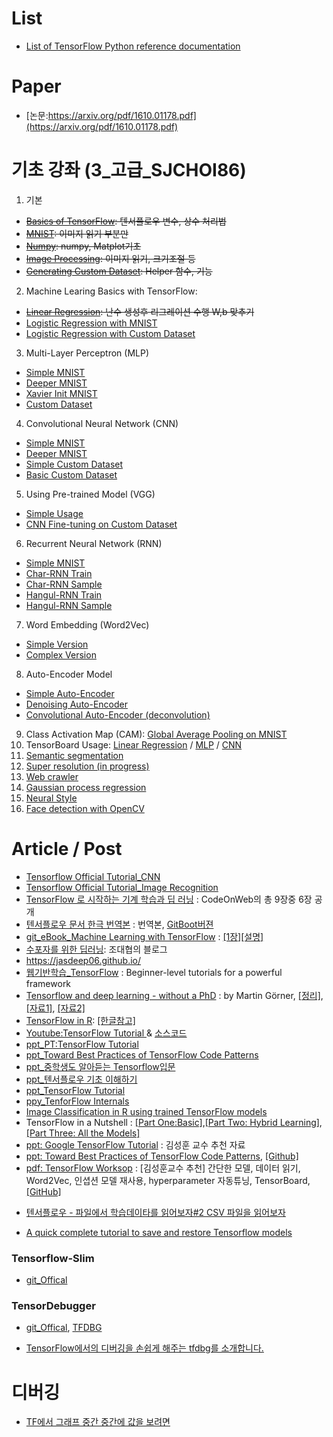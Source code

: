 # List
- [List of TensorFlow Python reference documentation](https://tensorflowkorea.gitbooks.io/tensorflow-kr/content/g3doc/api_docs/python/)

# Paper

- [논문:https://arxiv.org/pdf/1610.01178.pdf](https://arxiv.org/pdf/1610.01178.pdf)

# 기초 강좌 (3_고급_SJCHOI86)
1. 기본
  - <del> [Basics of TensorFlow](http://128.46.80.28:8585/tree/3_고급_SJCHOI86/basic_tensorflow.ipynb): 텐서플로우 변수, 상수 처리법 </del>
  - <del> [MNIST](http://128.46.80.28:8585/tree/3_고급_SJCHOI86/basic_mnist.ipynb): 이미지 읽기 부분만 </del>
  - <del> [Numpy](http://128.46.80.28:8585/tree/3_고급_SJCHOI86/basic_python.ipynb): numpy, Matplot기초 </del>
  - <del> [Image Processing](http://128.46.80.28:8585/tree/3_고급_SJCHOI86/basic_imgprocess.ipynb): 이미지 읽기, 크기조절 등 </del>
  - <del>[Generating Custom Dataset](http://128.46.80.28:8585/tree/3_고급_SJCHOI86/basic_gendataset.ipynb): Helper 함수, 기능 </del>
2. Machine Learing Basics with TensorFlow:
  - <del>[Linear Regression](http://128.46.80.28:8585/tree/3_고급_SJCHOI86/linear_regression.ipynb): 난수 생성후 리그레이션 수행 W,b 맞추기 </del>
  - [Logistic Regression with MNIST](http://128.46.80.28:8585/tree/3_고급_SJCHOI86/logistic_regression_mnist.ipynb)
  - [Logistic Regression with Custom Dataset](http://128.46.80.28:8585/tree/3_고급_SJCHOI86/logistic_regression_customdata.ipynb)
3. Multi-Layer Perceptron (MLP)
  - [Simple MNIST](http://128.46.80.28:8585/tree/3_고급_SJCHOI86/mlp_mnist_simple.ipynb)
  - [Deeper MNIST](http://128.46.80.28:8585/tree/3_고급_SJCHOI86/mlp_mnist_deeper.ipynb)
  - [Xavier Init MNIST](http://128.46.80.28:8585/tree/3_고급_SJCHOI86/mlp_mnist_xavier.ipynb)
  - [Custom Dataset](http://128.46.80.28:8585/tree/3_고급_SJCHOI86/mlp_customdata_basic.ipynb)
4. Convolutional Neural Network (CNN)
  - [Simple MNIST](http://128.46.80.28:8585/tree/3_고급_SJCHOI86/cnn_mnist_simple.ipynb)
  - [Deeper MNIST](http://128.46.80.28:8585/tree/3_고급_SJCHOI86/cnn_mnist_basic.ipynb)
  - [Simple Custom Dataset](http://128.46.80.28:8585/tree/3_고급_SJCHOI86/cnn_customdata_simple.ipynb)
  - [Basic Custom Dataset](http://128.46.80.28:8585/tree/3_고급_SJCHOI86/cnn_customdata_basic.ipynb)
5. Using Pre-trained Model (VGG)
  - [Simple Usage](http://128.46.80.28:8585/tree/3_고급_SJCHOI86/use_vgg.ipynb)
  - [CNN Fine-tuning on Custom Dataset](http://128.46.80.28:8585/tree/3_고급_SJCHOI86/cnn_customdata_vgg_finetune.ipynb)
6. Recurrent Neural Network (RNN)
  - [Simple MNIST](http://128.46.80.28:8585/tree/3_고급_SJCHOI86/rnn_mnist_simple.ipynb)
  - [Char-RNN Train](http://128.46.80.28:8585/tree/3_고급_SJCHOI86/char_rnn_train_tutorial.ipynb)
  - [Char-RNN Sample](http://128.46.80.28:8585/tree/3_고급_SJCHOI86/char_rnn_sample_tutorial.ipynb)
  - [Hangul-RNN Train](http://128.46.80.28:8585/tree/3_고급_SJCHOI86/char_rnn_train_hangul.ipynb)
  - [Hangul-RNN Sample](http://128.46.80.28:8585/tree/3_고급_SJCHOI86/char_rnn_sample_hangul.ipynb)
7. Word Embedding (Word2Vec)
  - [Simple Version](http://128.46.80.28:8585/tree/3_고급_SJCHOI86/word2vec_simple.ipynb)
  - [Complex Version](http://128.46.80.28:8585/tree/3_고급_SJCHOI86/word2vec_basic.ipynb)
8. Auto-Encoder Model
  - [Simple Auto-Encoder](http://128.46.80.28:8585/tree/3_고급_SJCHOI86/dae_mnist.ipynb)
  - [Denoising Auto-Encoder](http://128.46.80.28:8585/tree/3_고급_SJCHOI86/dae_mnist_dropout.ipynb)
  - [Convolutional Auto-Encoder (deconvolution)](http://128.46.80.28:8585/tree/3_고급_SJCHOI86/cae_mnist.ipynb)
9. Class Activation Map (CAM): [Global Average Pooling on MNIST](http://128.46.80.28:8585/tree/3_고급_SJCHOI86/gap_mnist.ipynb)
10. TensorBoard Usage: [Linear Regression](http://128.46.80.28:8585/tree/3_고급_SJCHOI86/vis_linear_regression.ipynb) / [MLP](http://128.46.80.28:8585/tree/3_고급_SJCHOI86/vis_mlp_mnist.ipynb) / [CNN](http://128.46.80.28:8585/tree/3_고급_SJCHOI86/vis_cnn_mnist.ipynb)
11. [Semantic segmentation](http://128.46.80.28:8585/tree/3_고급_SJCHOI86/semseg_basic.ipynb)
12. [Super resolution (in progress)](http://128.46.80.28:8585/tree/3_고급_SJCHOI86/superres_cnn.ipynb)
13. [Web crawler](http://128.46.80.28:8585/tree/3_고급_SJCHOI86/webcrawling_naverstock.ipynb)
14. [Gaussian process regression](http://128.46.80.28:8585/tree/3_고급_SJCHOI86/gp_demo.ipynb)
15. [Neural Style](http://128.46.80.28:8585/tree/3_고급_SJCHOI86/neural_style.ipynb)
16. [Face detection with OpenCV](http://128.46.80.28:8585/tree/3_고급_SJCHOI86/basic_opencv2.ipynb)





# Article / Post

* [Tensorflow Official Tutorial_CNN](https://www.tensorflow.org/tutorials/deep_cnn/)
* [Tensorflow Official Tutorial_Image Recognition](https://www.tensorflow.org/tutorials/image_recognition/)
* [TensorFlow 로 시작하는 기계 학습과 딥 러닝](https://codeonweb.com/course/7e8c4944-308e-410e-85aa-644624613741) : CodeOnWeb의 총 9장중 6장 공개
* [텐서플로우 문서 한극 번역본](https://tensorflowkorea.gitbooks.io/tensorflow-kr/content/g3doc/get_started/?q=) : 번역본, [GitBoot버젼](https://www.gitbook.com/book/tensorflowkorea/tensorflow-kr/details)
* [git_eBook_Machine Learning with TensorFlow](https://github.com/BinRoot/TensorFlow-Book) : [[1장]](https://manning-content.s3.amazonaws.com/download/9/a3272eb-d214-4710-a4ee-226c92b9b615/Shukla_MLwTensorFlow_MEAP_V05_ch1.pdf)[[설명]](https://tensorflow.blog/2016/12/23/python-ds-handbook-ml-with-tf-repo/)
* [수포자를 위한 딥러닝](http://bcho.tistory.com/1140): 조대협의 블로그
* https://jasdeep06.github.io/
* [웹기반학습_TensorFlow](http://learningtensorflow.com/) : Beginner-level tutorials for a powerful framework
* [Tensorflow and deep learning - without a PhD](https://www.youtube.com/watch?v=vq2nnJ4g6N0) :  by Martin Görner, [[정리]](https://cloud.google.com/blog/big-data/2017/01/learn-tensorflow-and-deep-learning-without-a-phd), [[자료1]](https://goo.gl/pHeXe78), [[자료2]](https://goo.gl/jrd7AR2)
* [TensorFlow in R](https://rstudio.github.io/tensorflow/): [[한글참고]](http://freesearch.pe.kr/archives/4546)
* [Youtube:TensorFlow Tutorial ](https://www.youtube.com/watch?v=wuo4JdG3SvU) & [소스코드](https://github.com/Hvass-Labs/TensorFlow-Tutorials)
* [ppt_PT:TensorFlow Tutorial](http://www.slideshare.net/nmhkahn/tensorflow-tutorial-71896086)
* [ppt_Toward Best Practices of TensorFlow Code Patterns](https://wookayin.github.io/TensorFlowKR-2017-talk-bestpractice/ko/#1)
* [ppt_중학생도 알아듣는 Tensorflow입문](http://www.slideshare.net/ssuser06e0c5/mnist-for-ml-beginners)
* [ppt_텐서플로우 기초 이해하기](http://www.slideshare.net/dahlmoon/20160623-63318427)
* [ppt_TensorFlow Tutorial](http://terryum.io/ml_practice/2016/05/28/TFIntroSlides/)
* [ppy_TenforFlow Internals](http://www.slideshare.net/lovelykihohong/tenforflow-internals)
* [Image Classification in R using trained TensorFlow models](https://www.r-bloggers.com/image-classification-in-r-using-trained-tensorflow-models/)
* TensorFlow in a Nutshell : [[Part One:Basic]](https://medium.com/@camrongodbout/tensorflow-in-a-nutshell-part-one-basics-3f4403709c9d#.yq4n3ylfi),[[Part Two: Hybrid Learning]](https://chatbotnewsdaily.com/tensorflow-in-a-nutshell-part-two-hybrid-learning-98c121d35392#.dieig6pdp),[[Part Three: All the Models]](https://hackernoon.com/tensorflow-in-a-nutshell-part-three-all-the-models-be1465993930#.bwowdfj9x)
* [ppt: Google TensorFlow Tutorial](https://www.slideshare.net/tw_dsconf/tensorflow-tutorial) : 김성훈 교수 추천 자료
* [ppt: Toward Best Practices of TensorFlow Code Patterns](https://wookayin.github.io/TensorFlowKR-2017-talk-bestpractice/ko/#1), [[Github]](https://github.com/wookayin/TensorFlowKR-2017-talk-bestpractice/)
* [pdf: TensorFlow Worksop](https://storage.googleapis.com/amy-jo/talks/tf-workshop.pdf) : [김성훈교수 추천] 간단한 모델, 데이터 읽기, Word2Vec, 인셥션 모델 재사용, hyperparameter 자동튜닝, TensorBoard, [[GitHub]](https://github.com/amygdala/tensorflow-workshop)
- [텐서플로우 - 파일에서 학습데이타를 읽어보자#2 CSV 파일을 읽어보자](http://bcho.tistory.com/1165)

- [A quick complete tutorial to save and restore Tensorflow models](http://cv-tricks.com/tensorflow-tutorial/save-restore-tensorflow-models-quick-complete-tutorial/)


### Tensorflow-Slim
* [git_Offical](https://github.com/tensorflow/tensorflow/blob/a304537954a865752ad1b18461e6bd67b36082db/tensorflow/contrib/slim/README.md)

### TensorDebugger
* [git_Offical](https://github.com/ericjang/tdb), [TFDBG](https://www.tensorflow.org/versions/master/how_tos/debugger/)

- [TensorFlow에서의 디버깅을 손쉽게 해주는 tfdbg를 소개합니다.](https://developers-kr.googleblog.com/2017/03/debug-tensorflow-models-with-tfdbg.html)



# 디버깅
- [TF에서 그래프 중간 중간에 값을 보려면 ](https://www.facebook.com/groups/TensorFlowKR/permalink/452606621747068/)
